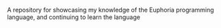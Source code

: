 A repository for showcasing my knowledge of the Euphoria programming language, and continuing to learn the language
